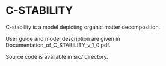 # C-STABILITY
C-stability is a model depicting organic matter decomposition.

User guide and model description are given in Documentation_of_C_STABILITY_v_1_0.pdf.

Source code is available in src/ directory.
